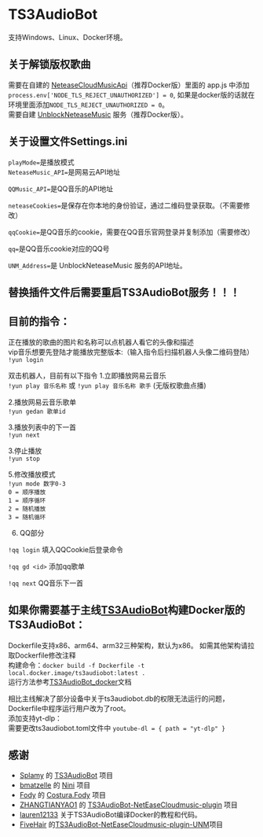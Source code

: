 # TS3AudioBot
支持Windows、Linux、Docker环境。

## 关于解锁版权歌曲
需要在自建的 [NeteaseCloudMusicApi](https://github.com/Binaryify/NeteaseCloudMusicApi)（推荐Docker版）里面的 app.js 中添加 `process.env['NODE_TLS_REJECT_UNAUTHORIZED'] = 0`, 如果是docker版的话就在环境里面添加`NODE_TLS_REJECT_UNAUTHORIZED = 0`。  
需要自建 [UnblockNeteaseMusic](https://github.com/UnblockNeteaseMusic/server) 服务（推荐Docker版）。

## 关于设置文件Settings.ini
`playMode=`是播放模式   
`NeteaseMusic_API=`是网易云API地址   

`QQMusic_API=`是QQ音乐的API地址

`neteaseCookies=`是保存在你本地的身份验证，通过二维码登录获取。（不需要修改）   

`qqCookie=`是QQ音乐的cookie，需要在QQ音乐官网登录并复制添加（需要修改）

`qq=`是QQ音乐cookie对应的QQ号

`UNM_Address=`是 UnblockNeteaseMusic 服务的API地址。    

## 替换插件文件后需要重启TS3AudioBot服务！！！

## 目前的指令：
正在播放的歌曲的图片和名称可以点机器人看它的头像和描述  
vip音乐想要先登陆才能播放完整版本:（输入指令后扫描机器人头像二维码登陆）
`!yun login`  

双击机器人，目前有以下指令
1.立即播放网易云音乐  
`!yun play 音乐名称` 或 `!yun play 音乐名称 歌手` (无版权歌曲点播)  

2.播放网易云音乐歌单    
`!yun gedan 歌单id`  

3.播放列表中的下一首    
`!yun next`  

3.停止播放    
`!yun stop` 

5.修改播放模式    
`!yun mode 数字0-3`    
`0 = 顺序播放`    
`1 = 顺序循环`    
`2 = 随机播放`    
`3 = 随机循环`

6. QQ部分

`!qq login` 填入QQCookie后登录命令

`!qq gd <id>` 添加qq歌单

`!qq next` QQ音乐下一首


## 如果你需要基于主线[TS3AudioBot](https://github.com/Splamy/TS3AudioBot)构建Docker版的TS3AudioBot：   
Dockerfile支持x86、arm64、arm32三种架构，默认为x86。 如需其他架构请拉取Dockerfile修改注释  
构建命令：`docker build -f Dockerfile -t local.docker.image/ts3audiobot:latest .`   
运行方法参考[TS3AudioBot_docker](https://github.com/getdrunkonmovies-com/TS3AudioBot_docker)文档   

相比主线解决了部分设备中关于ts3audiobot.db的权限无法运行的问题，Dockerfile中程序运行用户改为了root。   
添加支持yt-dlp：    
    需要更改ts3audiobot.toml文件中 `youtube-dl = { path = "yt-dlp" }`   



## 感谢

- [Splamy](https://github.com/Splamy) 的 [TS3AudioBot](https://github.com/Splamy/TS3AudioBot) 项目   
- [bmatzelle](https://github.com/bmatzelle) 的 [Nini](https://github.com/bmatzelle/nini) 项目   
- [Fody](https://github.com/Fody) 的 [Costura.Fody](https://github.com/Fody/Costura/) 项目   
- [ZHANGTIANYAO1](https://github.com/ZHANGTIANYAO1) 的 [TS3AudioBot-NetEaseCloudmusic-plugin](https://github.com/ZHANGTIANYAO1/TS3AudioBot-NetEaseCloudmusic-plugin) 项目   
- [lauren12133](https://github.com/lauren12133) 关于TS3AudioBot编译Docker的教程和代码。
- [FiveHair](https://github.com/FiveHair) 的[TS3AudioBot-NetEaseCloudmusic-plugin-UNM](https://github.com/FiveHair/TS3AudioBot-NetEaseCloudmusic-plugin-UNM)项目
